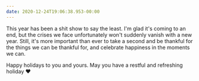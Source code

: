 ```yaml
---
date: 2020-12-24T19:06:38.953-00:00
---
```

This year has been a shit show to say the least. I'm glad it's coming to an end, but the crises we face unfortunately won't suddenly vanish with a new year. Still, it's more important than ever to take a second and be thankful for the things we can be thankful for, and celebrate happiness in the moments we can.

Happy holidays to you and yours. May you have a restful and refreshing holiday ❤️
